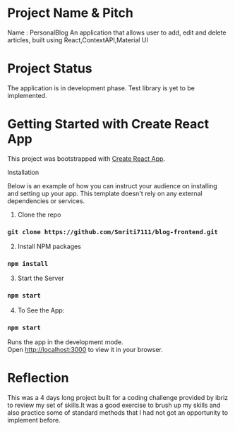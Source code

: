# Project Name & Pitch
Name : PersonalBlog
An application that allows user to add, edit and delete articles, built using React,ContextAPI,Material UI

# Project Status
The application is in development phase. Test library is yet to be implemented.

# Getting Started with Create React App

This project was bootstrapped with [Create React App](https://github.com/facebook/create-react-app).

Installation

Below is an example of how you can instruct your audience on installing and setting up your app. This template doesn't rely on any external dependencies or services.

1. Clone the repo

### `git clone https://github.com/Smriti7111/blog-frontend.git`

2. Install NPM packages

### `npm install`

3. Start the Server

### `npm start`

4. To See the App:

### `npm start`
Runs the app in the development mode.\
Open [http://localhost:3000](http://localhost:3000) to view it in your browser.

# Reflection

This was a 4 days long project built for a coding challenge provided by ibriz to review my set of skills.It was a good exercise to brush up my skills and also practice some of standard methods that I had not got an opportunity to implement before.